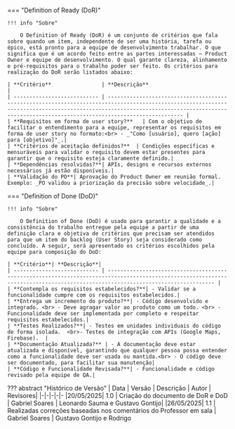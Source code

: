 === "Definition of Ready (DoR)"

    !!! info "Sobre"

        O Definition of Ready (DoR) é um conjunto de critérios que fala sobre quando um item, independente de ser uma história, tarefa ou épico, está pronto para a equipe de desenvolvimento trabalhar. O que significa que é um acordo feito entre as partes interessadas – Product Owner e equipe de desenvolvimento. O qual garante clareza, alinhamento e pré-requisitos para o trabalho poder ser feito. Os critérios para realização do DoR serão listados abaixo:

    | **Critério**                | **Descrição**                                                                                                                                                                                                                              |
    | --------------------------- | ------------------------------------------------------------------------------------------------------------------------------------------------------------------------------------------------------------------------------------------ |
    | **Requisitos em forma de user story?**   | Com o objetivo de facilitar o entendimento para a equipe, representar os requisitos em forma de user story no formato:<br> - _"Como [usuário], quero [ação] para [objetivo]"_.|
    | **Critérios de aceitação definidos?**  | Condições específicas e mensuráveis para validar o requisito devem estar presentes para garantir que o requisito esteja claramente definido.|
    | **Dependências resolvidas?**| APIs, designs e recursos externos necessários já estão disponíveis.|
    | **Validação do PO**| Aprovação do Product Owner em reunião formal. Exemplo: _PO validou a priorização da precisão sobre velocidade_.|

=== "Definition of Done (DoD)"

    !!! info "Sobre"

        O Definition of Done (DoD) é usado para garantir a qualidade e a consistência do trabalho entregue pela equipe a partir de uma definição clara e objetiva de critérios que precisam ser atendidos para que um item do backlog (User Story) seja considerado como concluído. A seguir, será apresentado os critérios escolhidos pela equipe para composição do DoD:

    | **Critério**| **Descrição**|
    | --------------------------- | ------------------------------------------------------------------------------------------------------------------------------------------------------------------------------ |
    | **Contempla os requisitos estabelecidos?**| - Validar se a funcionalidade cumpre com os requisitos estabelecidos.|
    | **Entrega um incremento do produto?**| - Código desenvolvido e integrado. <br> - Deve agragar valor ao produto como um todo. <br> - Funcionalidade deve ser implementada por completo e respeitar requisitos estabelecidos.|
    | **Testes Realizados?**| - Testes em unidades individuais do código de forma isolada.  <br>- Testes de integração com APIs (Google Maps, Firebase).  |
    | **Documentação Atualizada?** | - A documentação deve estar atualizada e disponível, garantindo que qualquer pessoa possa entender como a funcionalidade deve ser usada ou mantida.<br> - O código deve ser documentado, para facilitar sua manutenção|
    | **Código e Funcionalidade Revisada?**| - Funcionalidade e código revisado pela equipe de QA.|
    

??? abstract "Histórico de Versão"
    | Data | Versão | Descrição | Autor | Revisores|
    |-|-|-|-|-
    |20/05/2025| 1.0 | Criação do documento de DoR e DoD | Gabriel Soares | Leonardo Sauma e Gustavo Gontijo|
    |26/05/2025| 1.1 | Realizadas correções baseadas nos comentários do Professor em sala | Gabriel Soares | Gustavo Gontijo e Rodrigo